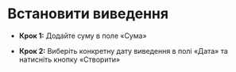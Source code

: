 # **Встановити виведення**

- **Крок 1:** Додайте суму в поле «Сума»

- **Крок 2:** Виберіть конкретну дату виведення в полі «Дата» та натисніть кнопку «Створити»